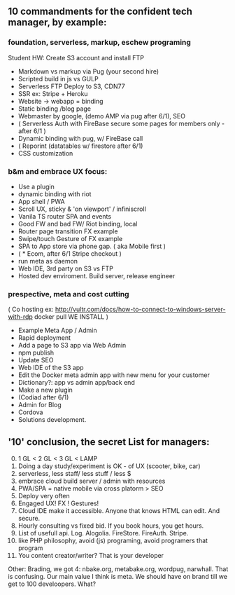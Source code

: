 
## 10 commandments for the confident tech manager, by example:

### foundation, serverless, markup, eschew programing
Student HW: Create S3 account and install FTP
- Markdown vs markup via Pug (your second hire)
- Scripted build in js vs GULP
- Serverless FTP Deploy to S3, CDN77
- SSR ex: Stripe + Heroku
- Website -> webapp = binding
- Static binding /blog page
- Webmaster by google, (demo AMP via pug after 6/1), SEO
-  (  Serverless Auth with FireBase secure some pages for members only - after 6/1 )
- Dynamic binding with pug, w/ FireBase call
- ( Reporint (datatables w/ firestore  after 6/1)
- CSS customization

### b&m and embrace UX focus:
- Use a plugin
- dynamic binding with riot
- App shell / PWA
- Scroll UX, sticky & 'on viewport' / infiniscroll
- Vanila TS router SPA and events
- Good FW and bad FW/ Riot binding, local
- Router page transition FX example
- Swipe/touch Gesture of FX example
- SPA to App store via phone gap. ( aka Mobile first )
-  ( * Ecom, after 6/1 Stripe checkout )
- run meta as daemon
- Web IDE, 3rd party on S3 vs FTP
- Hosted dev enviroment. Build server, release engineer

### prespective, meta and cost cutting
(  Co hosting
 ex: http://vultr.com/docs/how-to-connect-to-windows-server-with-rdp
 docker pull
 WE INSTALL
)
- Example Meta App / Admin
- Rapid deployment
- Add a page to S3 app via Web Admin
- npm publish
- Update SEO
- Web IDE of the S3 app
- Edit the Docker meta admin app with new menu for your customer
- Dictionary?: app vs admin app/back end
- Make a new plugin
- (Codiad after 6/1)
- Admin for Blog
- Cordova
- Solutions development.


## '10' conclusion, the secret List for managers:

0. 1 GL < 2 GL < 3 GL < LAMP
1. Doing a day study/experiment is OK - of UX (scooter, bike, car)
2. serverless, less staff/ less stuff / less $
3. embrace cloud build server / admin with resources
4. PWA/SPA = native mobile via cross platorm > SEO
5. Deploy very often
6. Engaged UX! FX ! Gestures!
7. Cloud IDE make it accessible. Anyone that knows HTML can edit. And secure.
8. Hourly consulting vs fixed bid. If you book hours, you get hours.
9. List of usefull api. Log. Alogolia. FireStore. FireAuth. Stripe.
10. like PHP philosophy, avoid (js) programing, avoid programers that program
11. You content creator/writer? That is your developer

Other:
Brading, we got 4: nbake.org, metabake.org, wordpug, narwhall.
That is confusing.
Our main value I think is meta. We should have on brand till we get to 100 develoopers. What?